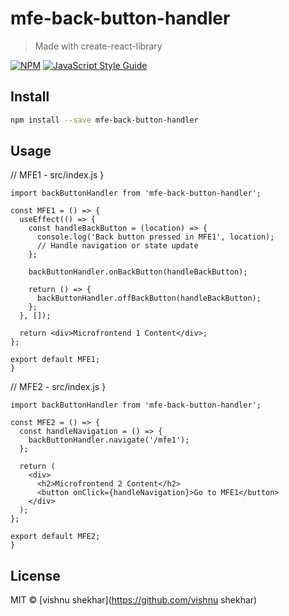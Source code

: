# mfe-back-button-handler

> Made with create-react-library

[![NPM](https://img.shields.io/npm/v/mfe-back-button-handler.svg)](https://www.npmjs.com/package/mfe-back-button-handler) [![JavaScript Style Guide](https://img.shields.io/badge/code_style-standard-brightgreen.svg)](https://standardjs.com)

## Install

```bash
npm install --save mfe-back-button-handler
```

## Usage



// MFE1 - src/index.js
}
```import React, { useEffect } from 'react';
import backButtonHandler from 'mfe-back-button-handler';

const MFE1 = () => {
  useEffect(() => {
    const handleBackButton = (location) => {
      console.log('Back button pressed in MFE1', location);
      // Handle navigation or state update
    };

    backButtonHandler.onBackButton(handleBackButton);

    return () => {
      backButtonHandler.offBackButton(handleBackButton);
    };
  }, []);

  return <div>Microfrontend 1 Content</div>;
};

export default MFE1;
}
```

// MFE2 - src/index.js
}
```import React from 'react';
import backButtonHandler from 'mfe-back-button-handler';

const MFE2 = () => {
  const handleNavigation = () => {
    backButtonHandler.navigate('/mfe1');
  };

  return (
    <div>
      <h2>Microfrontend 2 Content</h2>
      <button onClick={handleNavigation}>Go to MFE1</button>
    </div>
  );
};

export default MFE2;
}
```







## License

MIT © [vishnu shekhar](https://github.com/vishnu shekhar)
